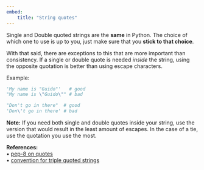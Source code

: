 ```yaml
---
embed:
    title: "String quotes"
---
```

Single and Double quoted strings are the **same** in Python. The choice of which one to use is up to you, just make sure that you **stick to that choice**.

With that said, there are exceptions to this that are more important than consistency. If a single or double quote is needed *inside* the string, using the opposite quotation is better than using escape characters.

Example:
```py
'My name is "Guido"'   # good
"My name is \"Guido\"" # bad

"Don't go in there"  # good
'Don\'t go in there' # bad
```
**Note:**
If you need both single and double quotes inside your string, use the version that would result in the least amount of escapes. In the case of a tie, use the quotation you use the most.

**References:**  
• [pep-8 on quotes](https://peps.python.org/pep-0008/#string-quotes)  
• [convention for triple quoted strings](https://peps.python.org/pep-0257/)
